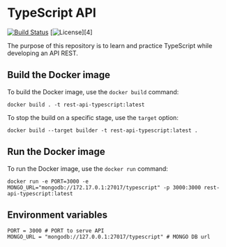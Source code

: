 # TypeScript API

[![Build Status](https://travis-ci.org/christiandbf/rest-api-typescript.svg?branch=master)](https://travis-ci.org/christiandbf/rest-api-typescript)
[![License](https://img.shields.io/badge/license-MIT-blue.svg)][4]

The purpose of this repository is to learn and practice TypeScript while developing an API REST.

## Build the Docker image

To build the Docker image, use the `docker build` command:

```shell
docker build . -t rest-api-typescript:latest
```

To stop the build on a specific stage, use the `target` option:

```shell
docker build --target builder -t rest-api-typescript:latest .
```

## Run the Docker image

To run the Docker image, use the `docker run` command:

```shell
docker run -e PORT=3000 -e MONGO_URL="mongodb://172.17.0.1:27017/typescript" -p 3000:3000 rest-api-typescript:latest
```

## Environment variables

```shell
PORT = 3000 # PORT to serve API
MONGO_URL = "mongodb://127.0.0.1:27017/typescript" # MONGO DB url
```
